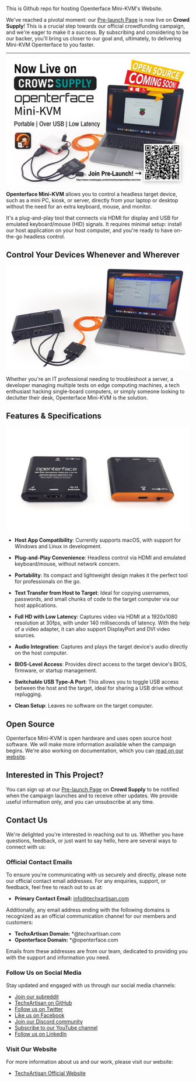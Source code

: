 This is Github repo for hosting Openterface Mini-KVM's Website.

We've reached a pivotal moment: our [Pre-launch Page](https://www.crowdsupply.com/techxartisan/openterface-mini-kvm) is now live on **Crowd Supply**! This is a crucial step towards our official crowdfunding campaign, and we're eager to make it a success. By subscribing and considering to be our backer, you'll bring us closer to our goal and, ultimately, to delivering Mini-KVM Openterface to you faster.

---------

![pre_launch_poster](docs/images/event/pre_launch_poster.jpg)

**Openterface Mini-KVM** allows you to control a headless target device, such as a mini PC, kiosk, or server, directly from your laptop or desktop without the need for an extra keyboard, mouse, and monitor.

It's a plug-and-play tool that connects via HDMI for display and USB for emulated keyboard/mouse (HID) signals. It requires minimal setup: install our host application on your host computer, and you're ready to have on-the-go headless control.

## Control Your Devices Whenever and Wherever

![use-case-demo-industrial-pc](/docs//images/product/use-case-demo-industrial-pc.jpg)

Whether you're an IT professional needing to troubleshoot a server, a developer managing multiple tests on edge computing machines, a tech enthusiast hacking single-board computers, or simply someone looking to declutter their desk, Openterface Mini-KVM is the solution.

## Features & Specifications  

![openterface-mini-kvm-product-view-two-sides](/docs/images/product/openterface-mini-kvm-product-view-two-sides.jpg)

- **Host App Compatibility**: Currently supports macOS, with support for Windows and Linux in development.

- **Plug-and-Play Convenience**: Headless control via HDMI and emulated keyboard/mouse, without network concern.

- **Portability**: Its compact and lightweight design makes it the perfect tool for professionals on the go.

- **Text Transfer from Host to Target**: Ideal for copying usernames, passwords, and small chunks of code to the target computer via our host applications.

- **Full HD with Low Latency**: Captures video via HDMI at a 1920x1080 resolution at 30fps, with under 140 milliseconds of latency. With the help of a video adapter, it can also support DisplayPort and DVI video sources.

- **Audio Integration**: Captures and plays the target device's audio directly on the host computer.

- **BIOS-Level Access**: Provides direct access to the target device's BIOS, firmware, or startup management.

- **Switchable USB Type-A Port**: This allows you to toggle USB access between the host and the target, ideal for sharing a USB drive without replugging.

- **Clean Setup**: Leaves no software on the target computer.

## Open Source

Openterface Mini-KVM is open hardware and uses open source host software. We will make more information available when the campaign begins. We're also working on documentation, which you can [read on our website](https://openterface.com/quick-start/).

## Interested in This Project?

You can sign up at our [Pre-launch Page](https://www.crowdsupply.com/techxartisan/openterface-mini-kvm) on **Crowd Supply** to be notified when the campaign launches and to receive other updates. We provide useful information only, and you can unsubscribe at any time.

## Contact Us

We're delighted you're interested in reaching out to us. Whether you have questions, feedback, or just want to say hello, here are several ways to connect with us:

### Official Contact Emails

To ensure you're communicating with us securely and directly, please note our official contact email addresses. For any enquiries, support, or feedback, feel free to reach out to us at:

- **Primary Contact Email:** [info@techxartisan.com](mailto:info@techxartisan.com)

Additionally, any email address ending with the following domains is recognized as an official communication channel for our members and customers:

- **TechxArtisan Domain:** *@techxartisan.com
- **Openterface Domain:** *@openterface.com

Emails from these addresses are from our team, dedicated to providing you with the support and information you need.

### Follow Us on Social Media

Stay updated and engaged with us through our social media channels:

- [Join our subreddit](https://www.reddit.com/r/Openterface_miniKVM/)
- [TechxArtisan on GitHub](https://github.com/TechxArtisanStudio/Openterface/discussions)
- [Follow us on Twitter](https://twitter.com/TechxArtisan)
- [Like us on Facebook](https://www.facebook.com/TechxArtisan)
- [Join our Discord community](https://discord.gg/sFTJD6a3R8)
- [Subscribe to our YouTube channel](https://youtube.com/@TechxArtisan)
- [Follow us on LinkedIn](https://www.linkedin.com/company/techxartisan/)

### Visit Our Website

For more information about us and our work, please visit our website:

- [TechxArtisan Official Website](https://techxartisan.com/en/)
